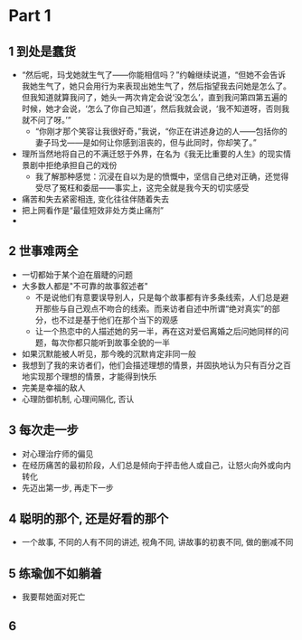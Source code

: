 # Part 1
## 1 到处是蠢货
- “然后呢，玛戈她就生气了——你能相信吗？”约翰继续说道，“但她不会告诉我她生气了，她只会用行为来表现出她生气了，然后指望我去问她是怎么了。但我知道就算我问了，她头一两次肯定会说‘没怎么’，直到我问第四第五遍的时候，她才会说，‘怎么了你自己知道’，然后我就会说，‘我不知道呀，否则我就不问了呀。’”
    - “你刚才那个笑容让我很好奇，”我说，“你正在讲述身边的人——包括你的妻子玛戈——是如何让你感到沮丧的，但与此同时，你却笑了。”
- 理所当然地将自己的不满迁怒于外界，在名为《我无比重要的人生》的现实情景剧中拒绝承担自己的戏份
    - 我了解那种感觉：沉浸在自以为是的愤慨中，坚信自己绝对正确，还觉得受尽了冤枉和委屈——事实上，这完全就是我今天的切实感受
- 痛苦和失去紧密相连, 变化往往伴随着失去
- 把上网看作是“最佳短效非处方类止痛剂”
- 
## 2 世事难两全
- 一切都始于某个迫在眉睫的问题
- 大多数人都是"不可靠的故事叙述者"
    - 不是说他们有意要误导别人，只是每个故事都有许多条线索，人们总是避开那些与自己观点不吻合的线索。而来访者自述中所谓“绝对真实”的部分，也不过是基于他们在那个当下的观感
    - 让一个热恋中的人描述她的另一半，再在这对爱侣离婚之后问她同样的问题，每次你都只能听到故事全貌的一半
- 如果沉默能被人听见，那今晚的沉默肯定非同一般
- 我想到了我的来访者们，他们会描述理想的情景，并固执地认为只有百分之百地实现那个理想的情景，才能得到快乐
- 完美是幸福的敌人
- 心理防御机制, 心理间隔化, 否认

## 3 每次走一步
- 对心理治疗师的偏见
- 在经历痛苦的最初阶段，人们总是倾向于抨击他人或自己，让怒火向外或向内转化
- 先迈出第一步, 再走下一步

## 4 聪明的那个, 还是好看的那个
- 一个故事, 不同的人有不同的讲述, 视角不同, 讲故事的初衷不同, 做的删减不同

## 5 练瑜伽不如躺着
- 我要帮她面对死亡

## 6 